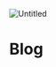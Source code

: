 ![Untitled](https://user-images.githubusercontent.com/78149229/111631852-91a5c280-87fc-11eb-8161-e4a37a4068e0.png)
# Blog
